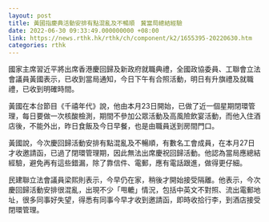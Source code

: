 ```yaml
---
layout: post
title: 黃國指慶典活動安排有點混亂及不暢順　冀當局總結經驗
date: 2022-06-30 09:33:49.000000000 +08:00
link: https://news.rthk.hk/rthk/ch/component/k2/1655395-20220630.htm
categories: rthk
---
```


國家主席習近平將出席香港慶回歸及新政府就職典禮，全國政協委員、工聯會立法會議員黃國表示，已收到當局通知，今日下午有合照活動，明日有升旗禮及就職禮，已收到明確時間。

黃國在本台節目《千禧年代》說，他由本月23日開始，已做了近一個星期閉環管理，每日要做一次核酸檢測，期間不參加公眾活動及高風險飲宴活動，而他入住酒店後，不能外出，昨日食飯及今日早餐，也是由職員送到房間門口。

黃國說，今次慶回歸活動安排有點混亂及不暢順，有數名工會成員，在本月27日才收邀請函，已過了閉環管理期，因此無法出席慶祝回歸活動。他認為當局應總結經驗，避免再有這些錯漏，除了靠信件、電郵，應有電話跟進，做得更仔細。

民建聯立法會議員梁熙則表示，今早仍在家，稍後才開始接受隔離。他表示，今次慶回歸活動安排很混亂，出現不少「甩轆」情況，包括中英文不對照、流出電郵地址，很多同事好失望，得悉有同事今早才收到邀請函，即時收拾行李，到酒店接受閉環管理。
